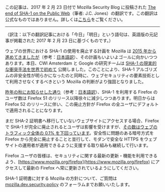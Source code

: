 この記事は、2017 年 2 月 23 日付で Mozilla Security Blog に投稿された [The end of SHA-1 on the Public Web](https://blog.mozilla.org/security/2017/02/23/the-end-of-sha-1-on-the-public-web/)（筆者: J.C. Jones）の翻訳です。この翻訳は公式なものではありません。詳しくは[こちら](http://mozsec-jp.hatenablog.jp/entry/2015/09/11/025027)をご覧ください。

*****

（訳注：以下の翻訳記事における「今日」「明日」という語句は、英語版の元記事が掲載された 2017 年 2 月 23 日に基づくものです。）

ウェブの世界における SHA-1 の使用を廃止する計画を Mozilla は [2015 年から進めてきましたが](https://blog.mozilla.org/security/2015/10/20/continuing-to-phase-out-sha-1-certificates/)（参考：[日本語訳](http://mozsec-jp.hatenablog.jp/entry/2015/10/21/181220)）、その計画もいよいよゴールに向かいつつあります。本日、CWI Amsterdam と Google の研究チームは [SHA-1 の現実的な衝突手法を世界で初めて](https://security.googleblog.com/2017/02/announcing-first-sha1-collision.html) 公開しました。このことにより、SHA-1 アルゴリズムの非安全性が明らかになったのと同時に、ウェブセキュリティの要素技術として利用させなくするべきという Mozilla の判断がより強固となりました。

[昨年の秋にお知らせした通り](https://blog.mozilla.org/security/2016/10/18/phasing-out-sha-1-on-the-public-web/)（参考：[日本語訳](http://mozsec-jp.hatenablog.jp/entry/2016/10/28/211135)）、SHA-1 を利用する Firefox のユーザ数は Firefox 51 のリリース以降徐々に減少しつつあります。明日からは Firefox 52 のリリースに伴い、この廃止方針が Firefox の全ユーザにデフォルトで適用されることになります。

まだ SHA-2 証明書へ移行していないウェブサイトにアクセスする場合、Firefox で SHA-1 が完全に廃止されるとユーザは影響を受けますが、[その数はウェブのトラフィック全体の 0.1% を下回っています](https://mzl.la/2lKDWvY)。安全性に問題のある暗号方式を Firefox から完全に廃止することと並行して、モダンで安全な HTTPS をウェブサイトの運用者が適用できるように支援する取り組みも継続して行います。

Firefox ユーザの皆様は、セキュリティに関する最新の更新・機能を利用できるよう、[https://www.mozilla.org/firefox](https://www.mozilla.org/firefox) にアクセスして最新の Firefox へ常に更新されているようにしてください。

SHA-1 証明書に対する Mozilla の方針について、ご質問は [mozilla.dev.security.policy](mozilla.dev.security.policy) のフォーラムまでお願いいたします。
